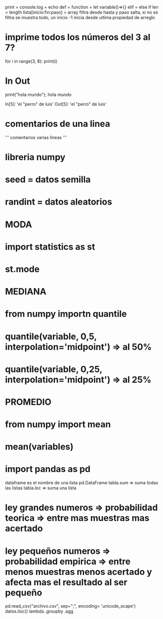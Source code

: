 print = console.log = echo
def = function = let variable()=>{}
elif = else if
len = length
lista[inicio:fin:paso] = array filtra desde hasta y paso salta, si no se filtra se muestra todo, un inicio -1 inicia desde ultima propiedad de arreglo

# imprime todos los números del 3 al 7?
for i in range(3, 8):
    print(i)

# In Out

print("hola mundo");
hola mundo

In[5]: 'el \"perro\" de luis'
Out[5]: 'el "perro" de luis'

# comentarios de una linea
'''
comentarios varias lineas
'''

# libreria numpy
# seed = datos semilla
# randint = datos aleatorios

# MODA
# import statistics as st
# st.mode

# MEDIANA
# from numpy importn quantile
# quantile(variable, 0,5, interpolation='midpoint') => al 50%
# quantile(variable, 0,25, interpolation='midpoint') => al 25%

# PROMEDIO
# from numpy import mean
# mean(variables)

# import pandas as pd
dataframe es el nombre de una lista
pd.DataFrame
tabla.sum => suma todas las listas
tabla.loc => suma una lista

# ley grandes numeros => probabilidad teorica => entre mas muestras mas acertado
# ley pequeños numeros => probabilidad empirica => entre menos muestras menos acertado y afecta mas el resultado al ser pequeño

pd.read_csv("archivo.csv", sep=";", encoding= 'unicode_scape')
datos.iloc()
lambda
.groupby
.agg 


